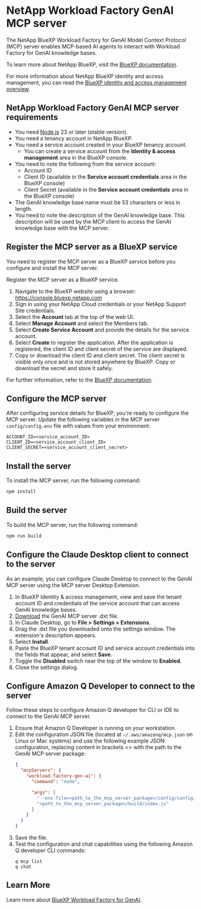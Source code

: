 # NetApp Workload Factory GenAI MCP server

The NetApp BlueXP Workload Factory for GenAI Model Context Protocol (MCP) server enables MCP-based AI agents to interact with Workload Factory for GenAI knowledge bases.

To learn more about NetApp BlueXP, visit the [BlueXP documentation](https://docs.netapp.com/us-en/bluexp-setup-admin/concept-overview.html).

For more information about NetApp BlueXP identity and access management, you can read the [BlueXP identity and access management overview](https://docs.netapp.com/us-en/bluexp-automation/tenancyv4/overview.html).

## NetApp Workload Factory GenAI MCP server requirements

- You need [Node.js](https://nodejs.org/) 23 or later (stable version).
- You need a tenancy account in NetApp BlueXP.
- You need a service account created in your BlueXP tenancy account.
    - You can create a service account from the **Identity & access management** area in the BlueXP console.
- You need to note the following from the service account:
    - Account ID
    - Client ID (available in the **Service account credentials** area in the BlueXP console)
    - Client Secret (available in the **Service account credentials** area in the BlueXP console)
- The GenAI knowledge base name must be 53 characters or less in length.
- You need to note the description of the GenAI knowledge base. This description will be used by the MCP client to access the GenAI knowledge base with the MCP server.

## Register the MCP server as a BlueXP service
You need to register the MCP server as a BlueXP service before you configure and install the MCP server.

Register the MCP server as a BlueXP service.

1. Navigate to the BlueXP website using a browser: https://console.bluexp.netapp.com
2. Sign in using your NetApp Cloud credentials or your NetApp Support Site credentials.
3. Select the **Account** tab at the top of the web UI.
4. Select **Manage Account** and select the Members tab.
5. Select **Create Service Account** and provide the details for the service account.
6. Select **Create** to register the application. After the application is registered, the client ID and client secret of the service are displayed.
7. Copy or download the client ID and client secret. The client secret is visible only once and is not stored anywhere by BlueXP. Copy or download the secret and store it safely.

For further information, refer to the [BlueXP documentation](https://docs.netapp.com/us-en/bluexp-automation/platform/register_service.html).

## Configure the MCP server
After configuring service details for BlueXP, you're ready to configure the MCP server. Update the following variables in the MCP server `config/config.env` file with values from your environment:
```
ACCOUNT_ID=<service_account_ID>
CLIENT_ID=<service_account_client_ID>
CLIENT_SECRET=<service_account_client_secret>
```

## Install the server
To install the MCP server, run the following command:

```bash
npm install
```

## Build the server
To build the MCP server, run the following command:

```bash
npm run build
```

## Configure the Claude Desktop client to connect to the server
As an example, you can configure Claude Desktop to connect to the GenAI MCP server using the MCP server Desktop Extension.

1. In BlueXP Identity & access management, view and save the tenant account ID and credentials of the service account that can access GenAI knowledge bases.
2. [Download](https://github.com/NetApp/mcp/tree/main/NetApp-KnowledgeBase-MCP-server) the GenAI MCP server .dxt file.
3. In Claude Desktop, go to **File > Settings > Extensions**.
4. Drag the .dxt file you downloaded onto the settings window. The extension's description appears.
5. Select **Install**.
6. Paste the BlueXP tenant account ID and service account credentials into the fields that appear, and select **Save**.
7. Toggle the **Disabled** switch near the top of the window to **Enabled**.
8. Close the settings dialog.

## Configure Amazon Q Developer to connect to the server
Follow these steps to configure Amazon Q developer for CLI or IDE to connect to the GenAI MCP server.

1. Ensure that Amazon Q Developer is running on your workstation.
2. Edit the configuration JSON file (located at `~/.aws/amazonq/mcp.json` on Linux or Mac systems) and use the following example JSON configuration, replacing content in brackets <> with the path to the GenAI MCP server package:
    ```json
    {
      "mcpServers": {
        "workload-factory-gen-ai": {
          "command": "node",

          "args": [
            "--env-file=<path_to_the_mcp_server_package>/config/config.env",
            "<path_to_the_mcp_server_package>/build/index.js"
          ]
        }
      }
    }
    ```
3. Save the file.
4. Test the configuration and chat capabilities using the following Amazon Q developer CLI commands:
    ```
    q mcp list
    q chat
    ```

## Learn More

Learn more about [BlueXP Workload Factory for GenAI](https://docs.netapp.com/us-en/workload-genai/index.html).
